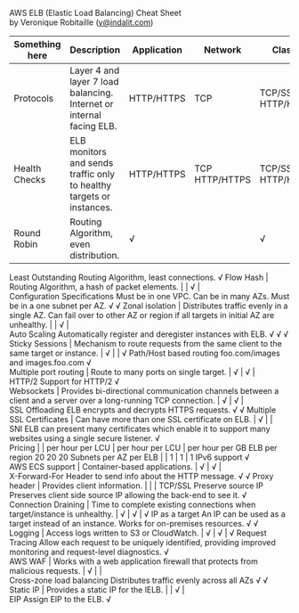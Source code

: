 AWS ELB (Elastic Load Balancing) Cheat Sheet								
by Veronique Robitaille (v@indalit.com)		



 Something here | Description | Application | Network | Classic |
--------- | ----------- | ------------- | ---------- | ---------
Protocols |	Layer 4 and layer 7 load balancing. Internet or internal facing ELB. | HTTP/HTTPS |	TCP	| TCP/SSL HTTP/HTTPS |
Health Checks |	ELB monitors and sends traffic only to healthy targets or instances. | HTTP/HTTPS |	TCP HTTP/HTTPS | TCP/SSL HTTP/HTTPS
Round Robin	|	Routing Algorithm, even distribution.	|	√	|		|	√
Least Outstanding		Routing Algorithm, least connections.						√
Flow Hash	|	Routing Algorithm, a hash of packet elements.	|		|	√	|	
Configuration Specifications		Must be in one VPC.  Can be in many AZs.  Must be in a one subnet per AZ.		√				√
Zonal isolation	|	Distributes traffic evenly in a single AZ.  Can fail over to other AZ or region if all targets in initial AZ are unhealthy.	|		|	√	|	
Auto Scaling		Automatically register and deregister instances with ELB.		√		√		√
Sticky Sessions	|	Mechanism to route requests from the same client to the same target or instance.	|	√	|		|	√
Path/Host based routing		foo.com/images and images.foo.com		√				
Multiple port routing	|	Route to many ports on single target.	|	√	|	√	|	
HTTP/2		Support for HTTP/2		√				
Websockets 	|	Provides bi-directional communication channels between a client and a server over a long-running TCP connection.	|	√	|	√	|	
SSL Offloading		ELB encrypts and decrypts HTTPS requests.		√				√
Multiple SSL Certificates	|	Can have more than one SSL certificate on ELB.	|	√	|		|	
SNI		ELB can present many certificates which enable it to support many websites using a single secure listener.		√				
Pricing	|		|	per hour   per LCU	|	per hour   per LCU	|	per hour   per GB
ELB per region				20		20		20
Subnets per AZ per ELB	|		|	1	|	1	|	1
IPv6 support				√				
AWS ECS support	|	Container-based applications.	|	√	|	√	|	
X-Forward-For		Header to send info about the HTTP message.		√				√
Proxy header	|	Provides client information.	|		|		|	TCP/SSL
Preserve source IP		Preserves client side source IP allowing the back-end to see it. 				√		
Connection Draining	|	Time to complete existing connections when target/instance is unhealthy.	|	√	|	√	|	√
IP as a target		An IP can be used as a target instead of an instance.  Works for on-premises resources.		√		√		
Logging	|	Access logs written to S3 or CloudWatch.	|	√	|	√	|	√
Request Tracing		Allow each request to be uniquely identified, providing improved monitoring and request-level diagnostics.		√				
AWS WAF	|	Works with a web application firewall that protects from malicious requests.	|	√	|		|	
Cross-zone load balancing		Distributes traffic evenly across all AZs		√				√
Static IP	|	Provides a static IP for the lELB.	|		|	√	|	
EIP		Assign EIP to the ELB.				√		